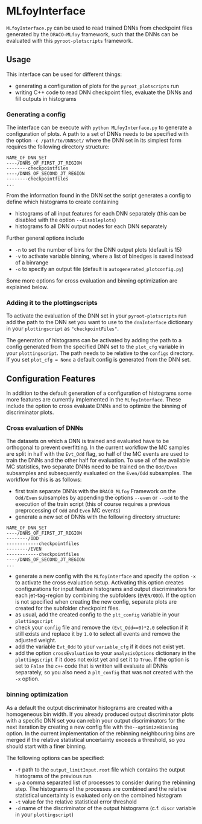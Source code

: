 # MLfoyInterface

`MLfoyInterface.py` can be used to read trained DNNs from checkpoint files generated by the `DRACO-MLfoy` framework, such that the DNNs can be evaluated with this `pyroot-plotscripts` framework.

## Usage

This interface can be used for different things:
- generating a configuration of plots for the `pyroot_plotscripts` run
- writing C++ code to read DNN checkpoint files, evaluate the DNNs and fill outputs in histograms

### Generating a config
The interface can be execute with `python MLfoyInterface.py` to generate a configuration of plots.
A path to a set of DNNs needs to be specified with the option `-c /path/to/DNNSet/` where the DNN set in its simplest form requires the following directory structure:
```
NAME_OF_DNN_SET
----/DNNS_OF_FIRST_JT_REGION
--------checkpointfiles
----/DNNS_OF_SECOND_JT_REGION
--------checkpointfiles
...
```
From the information found in the DNN set the script generates a config to define which histograms to create containing
- histograms of all input features for each DNN separately (this can be disabled with the option `--disableplots`)
- histograms fo all DNN output nodes for each DNN separately

Further general options include
- `-n` to set the number of bins for the DNN output plots (default is 15)
- `-v` to activate variable binning, where a list of binedges is saved instead of a binrange
- `-o` to specify an output file (default is `autogenerated_plotconfig.py`)

Some more options for cross evaluation and binning optimization are explained below.

### Adding it to the plottingscripts
To activate the evaluation of the DNN set in your `pyroot-plotscripts` run add the path to the DNN set you want to use to the `dnnInterface` dictionary in your `plottingscript` as `"checkpointFiles"`.

The generation of histograms can be activated by adding the path to a config generated from the specified DNN set to the `plot_cfg` variable in your `plottingscript`.
The path needs to be relative to the `configs` directory.
If you set `plot_cfg = None` a default config is generated from the DNN set.


## Configuration Features

In addition to the default generation of a configuration of histograms some more features are currently implemented in the `MLfoyInterface`. These include the option to cross evaluate DNNs and to optimize the binning of discriminator plots.

### Cross evaluation of DNNs
The datasets on which a DNN is trained and evaluated have to be orthogonal to prevent overfitting.
In the current workflow the MC samples are split in half with the `Evt_Odd` flag, so half of the MC events are used to train the DNNs and the other half for evaluation.
To use all of the available MC statistics, two separate DNNs need to be trained on the `Odd/Even` subsamples and subsequently evaluated on the `Even/Odd` subsamples.
The workflow for this is as follows:

- first train separate DNNs with the `DRACO_MLfoy` Framework on the `Odd/Even` subsamples by appending the options `--even` or `--odd` to the execution of the train script (this of course requires a previous preprocessing of `Odd` and `Even` MC events)
- generate a new set of DNNs with the following directory structure:
```
NAME_OF_DNN_SET
----/DNNS_OF_FIRST_JT_REGION
--------/ODD
------------checkpointfiles
--------/EVEN
------------checkpointfiles
----/DNNS_OF_SECOND_JT_REGION
...
```
- generate a new config with the `MLfoyInterface` and specify the option `-x` to activate the cross evaluation setup.
Activating this option creates configurations for input feature histograms and output discriminators for each jet-tag-region by combining the subfolders (`EVEN/ODD`). If the option is not specified when creating the new config, separate plots are created for the subfolder checkpoint files.
- as usual, add the created config to the `plt_config` variable in your `plottingscript`
- check your `config` file and remove the `(Evt_Odd==0)*2.0` selection if it still exists and replace it by `1.0` to select all events and remove the adjusted weight.
- add the variable `Evt_Odd` to your `variable_cfg` if it does not exist yet.
- add the option `crossEvaluation` to your `analysisOptions` dictionary in the `plottingscript` if it does not exist yet and set it to `True`.
If the option is set to `False` the `c++` code that is written will evaluate all DNNs separately, so you also need a `plt_config` that was not created with the `-x` option.

### binning optimization
As a default the output discriminator histograms are created with a homogeneous bin width. 
If you already produced output discriminator plots with a specific DNN set you can rebin your output discriminators for the next iteration by creating a new config file with the`--optimizeBinning` option.
In the current implementation of the rebinning neighbouring bins are merged if the relative statistical uncertainty exceeds a threshold, so you should start with a finer binning.

The following options can be specified:
- `-f` path to the `output_limitInput.root` file which contains the output histograms of the previous run
- `-p` a comma separated list of processes to consider during the rebinning step. The histograms of the processes are combined and the relative statistical uncertainty is evaluated only on the combined histogram
- `-t` value for the relative statistical error threshold
- `-d` name of the discriminator of the output histograms (c.f. `discr` variable in your `plottingscript`) 


